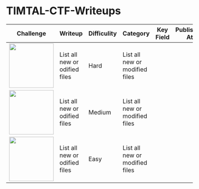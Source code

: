 # TIMTAL-CTF-Writeups

| Challenge | Writeup | Difficulity | Category | Key Field | Published At |
| --- | --- | --- | --- | --- | --- |
| <img src="https://github.com/wasny0ps/TIMTAL-CTF-Writeups/blob/main/src/nftmarketplace.png" height="120"> | List all new or odified files | Hard | List all new or modified files |
| <img src="https://github.com/wasny0ps/TIMTAL-CTF-Writeups/blob/main/src/tibook.png" height="120"> | List all new or odified files | Medium | List all new or modified files |
| <img src="https://github.com/wasny0ps/TIMTAL-CTF-Writeups/blob/main/src/timtaliot.png" height="120"> | List all new or odified files | Easy | List all new or modified files |
